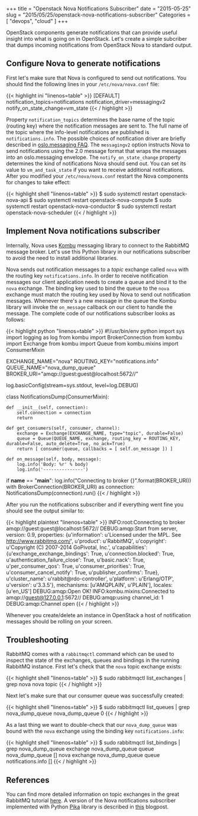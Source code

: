 +++
title = "Openstack Nova Notifications Subscriber"
date = "2015-05-25"
slug = "2015/05/25/openstack-nova-notifications-subscriber"
Categories = [ "devops", "cloud" ]
+++

OpenStack components generate notifications that can provide useful insight into what is going on in OpenStack. Let's create a simple subcriber that dumps incoming notifications from OpenStack Nova to standard output.

<!--more-->

Configure Nova to generate notifications
----------------------------------------

First let's make sure that Nova is configured to send out notifications. You should find the following lines in your `/etc/nova/nova.conf` file:

{{< highlight ini "linenos=table" >}}
[DEFAULT]
notification_topics=notifications
notification_driver=messagingv2
notify_on_state_change=vm_state
{{< / highlight >}}

Property `notification_topics` determines the base name of the topic (routing key) where the notification messages are sent to. The full name of the topic where the info-level notifications are published is `notifications.info`.
The possible choices of notification driver are briefly described in [oslo.messaging FAQ](http://docs.openstack.org/developer/oslo.messaging/FAQ.html "Frequently Asked Questions"). The `messagingv2` option instructs Nova to send notifications using the 2.0 message format that wraps the messages into an oslo.messaging envelope. The `notify_on_state_change` property determines the kind of notifications Nova should send out. You can set its value to `vm_and_task_state` if you want to receive additional notifications. After you modified your `/etc/nova/nova.conf` restart the Nova components for changes to take effect:

{{< highlight shell "linenos=table" >}}
$ sudo systemctl restart openstack-nova-api
$ sudo systemctl restart openstack-nova-compute
$ sudo systemctl restart openstack-nova-conductor
$ sudo systemctl restart openstack-nova-scheduler
{{< / highlight >}}

Implement Nova notifications subscriber
------------------------------------
Internally, Nova uses [Kombu](https://kombu.readthedocs.org/en/latest/ "Kombu Documentation") messaging library to connect to the RabbitMQ message broker. Let's use this Python library in our notifications subscriber to avoid the need to install additional libraries.

Nova sends out notification messages to a *topic* exchange called `nova` with the routing key `notifications.info`. In order to receive notification messages our client application needs to create a queue and bind it to the `nova` exchange. The binding key used to bind the queue to the `nova` exchange must match the routing key used by Nova to send out notification messages. Whenever there's a new message in the queue the Kombu library will invoke the `on_message` callback on our client to handle the message. The complete code of our notifications subscriber looks as follows:

{{< highlight python "linenos=table" >}}
#!/usr/bin/env python
import sys
import logging as log
from kombu import BrokerConnection
from kombu import Exchange
from kombu import Queue
from kombu.mixins import ConsumerMixin

EXCHANGE_NAME="nova"
ROUTING_KEY="notifications.info"
QUEUE_NAME="nova_dump_queue"
BROKER_URI="amqp://guest:guest@localhost:5672//"

log.basicConfig(stream=sys.stdout, level=log.DEBUG)

class NotificationsDump(ConsumerMixin):

    def __init__(self, connection):
        self.connection = connection
        return

    def get_consumers(self, consumer, channel):
        exchange = Exchange(EXCHANGE_NAME, type="topic", durable=False)
        queue = Queue(QUEUE_NAME, exchange, routing_key = ROUTING_KEY, durable=False, auto_delete=True, no_ack=True)
        return [ consumer(queue, callbacks = [ self.on_message ]) ]

    def on_message(self, body, message):
        log.info('Body: %r' % body)
        log.info('---------------')

if __name__ == "__main__":
    log.info("Connecting to broker {}".format(BROKER_URI))
    with BrokerConnection(BROKER_URI) as connection:
        NotificationsDump(connection).run()
{{< / highlight >}}

After you run the notifications subscriber and if everything went fine you should see the output similar to:

{{< highlight plaintext "linenos=table" >}}
INFO:root:Connecting to broker amqp://guest:guest@localhost:5672//
DEBUG:amqp:Start from server, version: 0.9, properties: {u'information': u'Licensed under the MPL.  See http://www.rabbitmq.com/', u'product': u'RabbitMQ', u'copyright': u'Copyright (C) 2007-2014 GoPivotal, Inc.', u'capabilities': {u'exchange_exchange_bindings': True, u'connection.blocked': True, u'authentication_failure_close': True, u'basic.nack': True, u'per_consumer_qos': True, u'consumer_priorities': True, u'consumer_cancel_notify': True, u'publisher_confirms': True}, u'cluster_name': u'rabbit@rdo-controller', u'platform': u'Erlang/OTP', u'version': u'3.3.5'}, mechanisms: [u'AMQPLAIN', u'PLAIN'], locales: [u'en_US']
DEBUG:amqp:Open OK!
INFO:kombu.mixins:Connected to amqp://guest@127.0.0.1:5672//
DEBUG:amqp:using channel_id: 1
DEBUG:amqp:Channel open
{{< / highlight >}}

Whenever you create/delete an instance in OpenStack a host of notification messages should be rolling on your screen.

Troubleshooting
---------------
RabbitMQ comes with a `rabbitmqctl` command which can be used to inspect the state of the exchanges, queues and bindings in the running RabbitMQ instance. First let's check that the `nova` topic exchange exists:

{{< highlight shell "linenos=table" >}}
$ sudo rabbitmqctl list_exchanges | grep nova
nova    topic
{{< / highlight >}}

Next let's make sure that our consumer queue was successfully created:

{{< highlight shell "linenos=table" >}}
$ sudo rabbitmqctl list_queues | grep nova_dump_queue
nova_dump_queue 0
{{< / highlight >}}

As a last thing we want to double-check that our `nova_dump_queue` was bound with the `nova` exchange using the binding key `notifications.info`:

{{< highlight shell "linenos=table" >}}
$ sudo rabbitmqctl list_bindings | grep nova_dump_queue
        exchange        nova_dump_queue queue   nova_dump_queue []
nova    exchange        nova_dump_queue queue   notifications.info      []
{{< / highlight >}}

References
----------

You can find more detailed information on topic exchanges in the great RabbitMQ tutorial [here](https://www.rabbitmq.com/tutorials/tutorial-five-python.html "Topics"). A version of the Nova notifications subscriber implemented with Python [Pika](http://pika.readthedocs.org/en/latest/ "Introduction to Pika") library is described in [this](https://prosuncsedu.wordpress.com/2014/01/08/notification-of-actions-in-openstack-nova/ "Action Notifications in OpenStack nova") blogpost.
